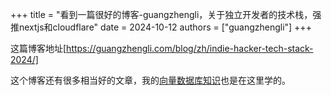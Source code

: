 +++
title = "看到一篇很好的博客-guangzhengli，关于独立开发者的技术栈，强推nextjs和cloudflare"
date = 2024-10-12
authors = ["guangzhengli"]
+++

这篇博客地址[https://guangzhengli.com/blog/zh/indie-hacker-tech-stack-2024/]

这个博客还有很多相当好的文章，我的[向量数据库知识](https://guangzhengli.com/blog/zh/vector-database/)也是在这里学的。